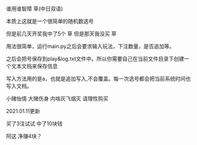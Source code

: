 
谁用谁智障   草(中日双语)

本质上这就是一个很简单的随机数选号

但是前几天开奖我中了5个 草 但是那天我没买 草

用法很简单，运行main.py之后会要求输入玩法，下注数量，是否追加等。

之后会把号保存到play&log.txt文件中。所以你需要自己在当前文件目录下创建一个文本文档来保存信息

写入方法用的是a，也就是追加写入,不会覆盖。每一次选号都会把当前系统时间也写入文档。

小赌怡情 大赌伤身 内啥灰飞烟灭 请理性购买

2021.01.11更新

买了3注试试 中了10块钱 

阿这 净赚4块？
